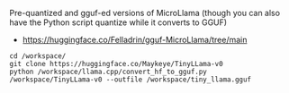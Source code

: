 

Pre-quantized and gguf-ed versions of MicroLlama (though you can also have the Python script quantize while it converts to GGUF)
* https://huggingface.co/Felladrin/gguf-MicroLlama/tree/main

```
cd /workspace/
git clone https://huggingface.co/Maykeye/TinyLLama-v0
python /workspace/llama.cpp/convert_hf_to_gguf.py /workspace/TinyLLama-v0 --outfile /workspace/tiny_llama.gguf
```